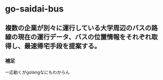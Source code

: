 # go-saidai-bus

## 複数の企業が別々に運行している大学周辺のバスの路線の現在の運行データ、バスの位置情報をそれぞれ取得し、最速帰宅手段を提案する。

### 補足
一応動くがgolangなにもわからん
